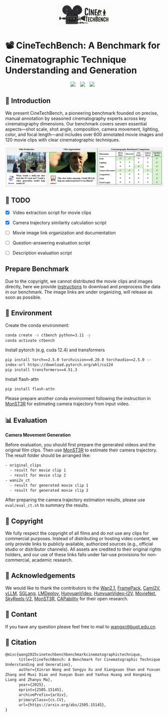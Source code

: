 <p align="center" style="border-radius: 10px">
  <img src="asset/logov2.png" width="35%" alt="logo"/>
</p>

# 📽️ CineTechBench: A Benchmark for Cinematographic Technique Understanding and Generation

<div align="center">
<a href="https://pris-cv.github.io/CineTechBench/"><img src="https://img.shields.io/static/v1?label=Project&message=Github&color=blue&logo=github-pages"></a> &ensp;
<a href="http://arxiv.org/abs/2505.15145"><img src="https://img.shields.io/static/v1?label=Arxiv&message=CineTechBench&color=red&logo=arxiv"></a> &ensp;
<a href="https://huggingface.co/datasets/Xinran0906/CineTechBench"><img src="https://img.shields.io/static/v1?label=HFDataset&message=CineTechBench&color=yellow"></a> &ensp;
</div>



## 👀 Introduction
We present CineTechBench, a pioneering benchmark founded on precise, manual annotation by seasoned cinematography experts across key cinematography dimensions. Our benchmark covers seven essential aspects—shot scale, shot angle, composition, camera movement, lighting, color, and focal length—and includes over 600 annotated movie images and 120 movie clips with clear cinematographic techniques.




<div style="display: flex; align-items: center; justify-content: center; gap: 20px;">
<!--   <img src="asset/tax.png" width="30%" alt="tax"/> -->
  <img src="asset/bench_compare.png" width="100%" alt="bench_compare"/>
</div>




## 📌 TODO
- [x] Video extraction script for movie clips
- [x] Camera trajectory similarity calculation script
- [ ] Movie image link organization and documentation
- [ ] Question-answering evaluation script
- [ ] Description evaluation script


## Prepare Benchmark
Due to the copyright, we cannot distributed the movie clips and images directly, here we provide [instructions](dataset/README.md) to download and preprocess the data in our benchmark. The image links are under organizing, will release as soon as possible.


## 💾 Environment

Create the conda environment:
```bash
conda create -n ctbench python=3.11 -y
conda activate ctbench
```

Install pytorch (e.g, cuda 12.4) and transformers
```
pip install torch==2.5.0 torchvision==0.20.0 torchaudio==2.5.0 --index-url https://download.pytorch.org/whl/cu124
pip install transformers==4.51.3
```

Install flash-attn
```
pip install flash-attn
```

Please prepare another conda environment following the instruction in [MonST3R](https://monst3r-project.github.io/) for estimating camera trajectory from input video.


## 📊 Evaluation

**Camera Movement Generation**

Before evaluation, you should first prepare the generated videos and the original film clips. Then use [MonST3R](https://monst3r-project.github.io/) to estimate their camera trajectory. The result folder should be arranged like:

```text
- original_clips
  - result for movie clip 1 
  - result for movie clip 2
- wani2v_ct
  - result for generated movie clip 1 
  - result for generated movie clip 2
```

After preparing the camera trajectory estimation results, please use `eval/eval_ct.sh` to summary the results.



## 💽 Copyright
We fully respect the copyright of all films and do not use any clips for commercial purposes. Instead of distributing or hosting video content, we only provide links to publicly available, authorized sources (e.g., official studio or distributor channels). All assets are credited to their original rights holders, and our use of these links falls under fair‐use provisions for non‐commercial, academic research.



## 🤗 Acknowledgements
We would like to thank the contributors to the [Wan2.1](https://github.com/Wan-Video/Wan2.1), [FramePack](https://github.com/lllyasviel/FramePack), [CamI2V](https://github.com/ZGCTroy/CamI2V), [vLLM](https://github.com/vllm-project/vllm), [SGLang](https://github.com/sgl-project/sglang), [LMDeploy](https://github.com/InternLM/lmdeploy), [HunyuanVideo](https://github.com/Tencent/HunyuanVideo), [HunyuanVideo-I2V](https://github.com/Tencent/HunyuanVideo-I2V), [MovieNet](https://movienet.github.io/#), [SkyReels-V2](https://github.com/SkyworkAI/SkyReels-V2), [MonST3R](https://monst3r-project.github.io/), [CAPability](https://capability-bench.github.io/) for their open research.

## 📮 Contant

If you have any question please feel free to mail to wangxr@bupt.edu.cn.


## 🔗 Citation
```Text
@misc{wang2025cinetechbenchbenchmarkcinematographictechnique,
      title={CineTechBench: A Benchmark for Cinematographic Technique Understanding and Generation}, 
      author={Xinran Wang and Songyu Xu and Xiangxuan Shan and Yuxuan Zhang and Muxi Diao and Xueyan Duan and Yanhua Huang and Kongming Liang and Zhanyu Ma},
      year={2025},
      eprint={2505.15145},
      archivePrefix={arXiv},
      primaryClass={cs.CV},
      url={https://arxiv.org/abs/2505.15145}, 
}
```






